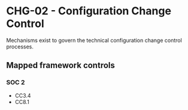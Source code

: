# CHG-02 - Configuration Change Control
Mechanisms exist to govern the technical configuration change control processes.
## Mapped framework controls
### SOC 2
- CC3.4
- CC8.1